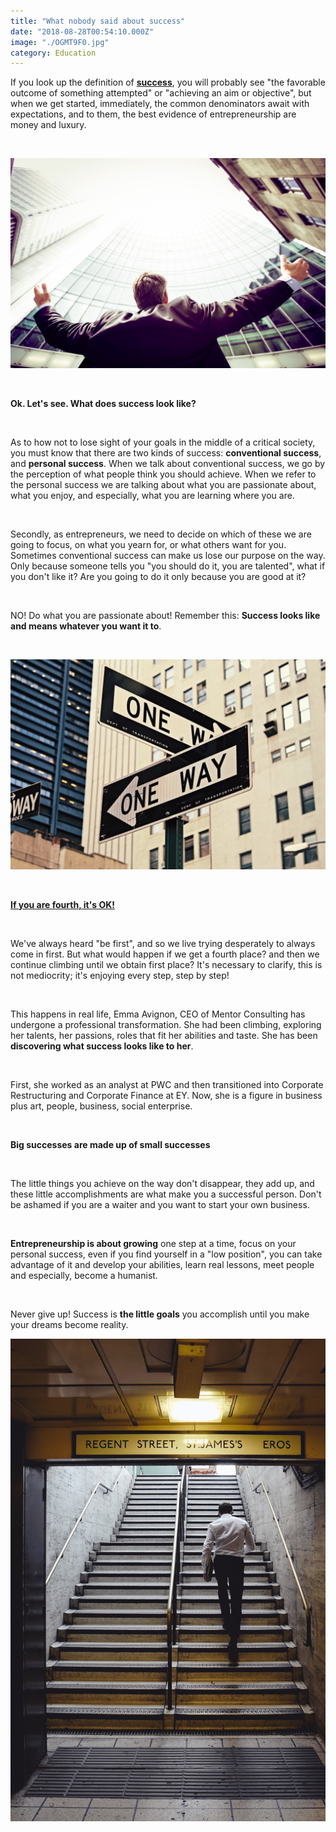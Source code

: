 ```yaml
---
title: "What nobody said about success"
date: "2018-08-28T00:54:10.000Z"
image: "./OGMT9F0.jpg"
category: Education
---
```


If you look up the definition of **[success](https://dictionary.cambridge.org/es/diccionario/ingles/success)**, you will probably see "the favorable outcome of something attempted" or "achieving an aim or objective", but when we get started, immediately, the common denominators await with expectations, and to them, the best evidence of entrepreneurship are money and luxury.

<br/>

![](./a4f4730e-77af-4e92-a615-336050145456.png)

<br/>

<title-2>**Ok. Let's see. What does success look like?**</title-2>

<br/>

As to how not to lose sight of your goals in the middle of a critical society, you must know that there are two kinds of success: **conventional success**, and **personal success**. When we talk about conventional success, we go by the perception of what people think you should achieve. When we refer to the personal success we are talking about what you are passionate about, what you enjoy, and especially, what you are learning where you are.

<br/>

Secondly, as entrepreneurs, we need to decide on which of these we are going to focus, on what you yearn for, or what others want for you. Sometimes conventional success can make us lose our purpose on the way. Only because someone tells you "you should do it, you are talented", what if you don't like it? Are you going to do it only because you are good at it?

<br/>

NO! Do what you are passionate about! Remember this: **Success looks like and means whatever you want it to**.

<br/>

![](./8d58419f-be97-4db2-9abe-b4f8630e4e5b.jpg)

<br/>

<title-3>[**If you are fourth, it's OK!** ](https://www.forbes.com/sites/shavonlindley/2018/08/08/four-questions-to-define-real-success-at-work/#63d20f085ae7)</title-3>

<br/>

We've always heard "be first", and so we live trying desperately to always come in first. But what would happen if we get a fourth place? and then we continue climbing until we obtain first place? It's necessary to clarify, this is not mediocrity; it's enjoying every step, step by step!

<br/>

This happens in real life, Emma Avignon, CEO of Mentor Consulting has undergone a professional transformation. She had been climbing, exploring her talents, her passions, roles that fit her abilities and taste. She has been **discovering what success looks like to her**.

<br/>

First, she worked as an analyst at PWC and then transitioned into Corporate Restructuring and Corporate Finance at EY. Now, she is a figure in business plus art, people, business, social enterprise.

<br/>

<title-4>**Big successes are made up of small successes**</title-4>

<br/>

The little things you achieve on the way don't disappear, they add up, and these little accomplishments are what make you a successful person. Don't be ashamed if you are a waiter and you want to start your own business.

<br/>

**Entrepreneurship is about growing** one step at a time, focus on your personal success, even if you find yourself in a "low position", you can take advantage of it and develop your abilities, learn real lessons, meet people and especially, become a humanist.

<br/>

Never give up! Success is **the little goals** you accomplish until you make your dreams become reality.

![](./d042b76f-9d86-46fc-a0dd-5d1d42488b41.jpg)
